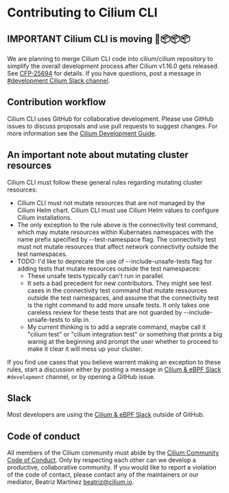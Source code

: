 # Contributing to Cilium CLI

## IMPORTANT Cilium CLI is moving 🚚📦📦📦

We are planning to merge Cilium CLI code into cilium/cilium repository to
simplify the overall development process after Cilium v1.16.0 gets released.
See [CFP-25694](https://github.com/cilium/design-cfps/pull/9) for details.
If you have questions, post a message in
[#development Cilium Slack channel](https://cilium.slack.com/archives/C2B917YHE).

## Contribution workflow

Cilium CLI uses GitHub for collaborative development. Please use GitHub issues
to discuss proposals and use pull requests to suggest changes. For more
information see the [Cilium Development
Guide](https://docs.cilium.io/en/latest/contributing/development/).

## An important note about mutating cluster resources

Cilium CLI must follow these general rules regarding mutating cluster resources:

- Cilium CLI must not mutate resources that are not managed by the Cilium Helm
  chart. Cilium CLI must use Cilium Helm values to configure Cilium installations.
- The only exception to the rule above is the connectivity test command, which
  may mutate resources within Kubernates namespaces with the name prefix specified
  by --test-namespace flag. The connectivity test must not mutate resources that
  affect network connectivity outside the test namespaces.
- TODO: I'd like to deprecate the use of --include-unsafe-tests flag for adding
  tests that mutate resources outside the test namespaces:
  - These unsafe tests typically can't run in parallel.
  - It sets a bad precedent for new contributors. They might see test cases in
    the connectivity test command that mutate ressources outside the test
    namespaces, and assume that the connectivity test is the right command to
    add more unsafe tests. It only takes one careless review for these tests
    that are not guarded by --include-unsafe-tests to slip in.
  - My current thinking is to add a seprate command, maybe call it "cilium test"
    or "cilium integration test" or something that prints a big warnig at the
    beginning and prompt the user whether to proceed to make it clear it will
    mess up your cluster.

If you find use cases that you believe warrent making an exception to these
rules, start a discussion either by posting a message in [Cilium & eBPF Slack]
`#development` channel, or by opening a GitHub issue.

## Slack

Most developers are using the [Cilium & eBPF Slack] outside of GitHub.

## Code of conduct

All members of the Cilium community must abide by the [Cilium Community Code of
Conduct](https://github.com/cilium/cilium/blob/main/CODE_OF_CONDUCT.md). Only
by respecting each other can we develop a productive, collaborative community.
If you would like to report a violation of the code of contact, please contact
any of the maintainers or our mediator, Beatriz Martinez <beatriz@cilium.io>.

[Cilium & eBPF Slack]: https://docs.cilium.io/en/latest/community/community/#slack
